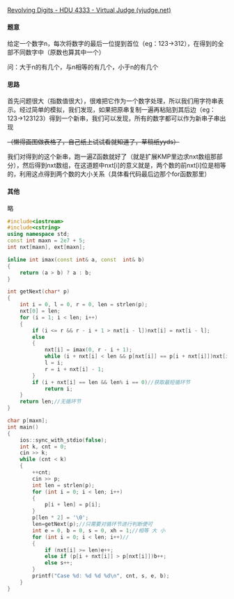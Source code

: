[Revolving Digits - HDU 4333 - Virtual Judge (vjudge.net)](https://vjudge.net/problem/HDU-4333)

#### 题意

给定一个数字n，每次将数字的最后一位提到首位（eg：123→312），在得到的全部不同数字中（原数也算其中一个）



问：大于n的有几个，与n相等的有几个，小于n的有几个



#### 思路

首先问题很大（指数值很大），很难把它作为一个数字处理，所以我们用字符串表示。经过简单的模拟，我们发现，如果把原串复制一遍再粘贴到其后边（eg：123→123123）得到一个新串，我们可以发现，所有的数字都可以作为新串子串出现

<del>（懒得画图做表格了，自己纸上试试看就知道了，草稿纸yyds）<del>

我们对得到的这个新串，跑一遍Z函数就好了（就是扩展KMP里边求nxt数组那部分），然后得到nxt数组，在这道题中nxt[i]的意义就是，两个数的前nxt[i]位是相等的，利用这点得到两个数的大小关系（具体看代码最后边那个for函数那里）

#### 其他

略

```c++
#include<iostream>
#include<cstring>
using namespace std;
const int maxn = 2e7 + 5;
int nxt[maxn], ext[maxn];

inline int imax(const int& a, const  int& b)
{
	return (a > b) ? a : b;
}

int getNext(char* p)
{
	int i = 0, l = 0, r = 0, len = strlen(p);
	nxt[0] = len;
	for (i = 1; i < len; i++)
	{
		if (i <= r && r - i + 1 > nxt[i - l])nxt[i] = nxt[i - l];
		else
		{
			nxt[i] = imax(0, r - i + 1);
			while (i + nxt[i] < len && p[nxt[i]] == p[i + nxt[i]])nxt[i]++;
			l = i;
			r = i + nxt[i] - 1;
		}
		if (i + nxt[i] == len && len% i == 0)//获取最短循环节
			return i;
	}
	return len;//无循环节
}

char p[maxn];
int main()
{
	ios::sync_with_stdio(false);
	int k, cnt = 0;
	cin >> k;
	while (cnt < k)
	{
		++cnt;
		cin >> p;
		int len = strlen(p);
		for (int i = 0; i < len; i++)
		{
			p[i + len] = p[i];
		}
		p[len * 2] = '\0';
		len=getNext(p);//只需要对循环节进行判断便可
		int e = 0, b = 0, s = 0, xh = 1;//相等 大 小
		for (int i = 0; i < len; i++)//
		{
			if (nxt[i] >= len)e++;
			else if (p[i + nxt[i]] > p[nxt[i]])b++;
			else s++;
		}
		printf("Case %d: %d %d %d\n", cnt, s, e, b);
	}
}
```

